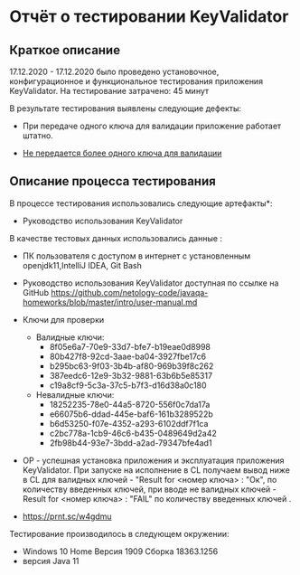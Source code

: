 # Отчёт о тестировании KeyValidator
## Краткое описание
17.12.2020 - 17.12.2020 было проведено установочное, конфигурационное и функциональное тестирования приложения KeyValidator.
На тестирование затрачено: 45 минут

В результате тестирования выявлены следующие дефекты:

 * При передаче одного ключа для валидации приложение работает штатно.

 * [Не передается более одного ключа для валидации](https://github.com/BelyakovArkadiy/KeyValidator/issues/3#issue-770843742)
 
 

## Описание процесса тестирования

В процессе тестирования использовались следующие артефакты*:

* Руководство использования KeyValidator 

В качестве тестовых данных использовались данные : 

* ПК пользователя c доступом в интернет c установленным openjdk11,IntelliJ IDEA, Git Bash
* Руководство использования KeyValidator доступная по ссылке на GitHub https://github.com/netology-code/javaqa-homeworks/blob/master/intro/user-manual.md
* Ключи для проверки
  * Валидные ключи:
     * 8f05e6a7-70e9-33d7-bfe7-b19eae0d8998
     * 80b427f8-92cd-3aae-ba04-3927fbe17c6
     * b295bc63-9f03-3b4b-af80-969b39f8c262
     * 387eedc6-12e9-3b32-9881-63b6b5e85317
     * c19a8cf9-5c3a-37c5-b7f3-d16d38a0c180
   * Невалидные ключи:
     * 18252235-78e0-44a5-8720-556f0c7da17a
     * e66075b6-ddad-445e-baf6-161b3289522b
     * b6d53250-f07e-4352-a293-6102ddf7f1ca
     * c2bc778a-1cb9-46c6-b435-0489649d2a42
     * 2fb98b44-93e7-3bdd-a2ad-79347bfe4ad1

* OP - успешная установка приложения и эксплуатация приложения KeyValidator. При запуске на исполнение в CL получаем вывод ниже в CL для валидных ключей - "Result for <номер ключа> : "Ок", по количеству введенных ключей, при вводе не валидных ключей - Result for <номер ключа> : "FAIL" по количеству введенных ключей . 

* https://prnt.sc/w4gdmu





Тестирование производилось в следующем окружении:

* Windows 10 Home Версия 1909 Сборка 18363.1256
* версия Java 11

